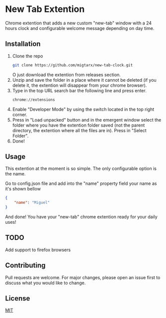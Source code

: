 

# New Tab Extention

Chrome extention that adds a new custom "new-tab" window with a 24 hours clock and configurable welcome message depending on day time. 

## Installation
1. Clone the repo
   ```sh
   git clone https://github.com/migtarx/new-tab-clock.git
   ``` 
   O just download the extention from releases section.
2. Unzip and save the folder in a place where it cannot be deleted (if you delete it, the extention will disappear from your chrome browser).
3. Type in the top URL search bar the following line and press enter.
    ```sh
   chrome://extensions
   ```
4. Enable "Developer Mode" by using the switch located in the top right corner.
5. Press in "Load unpacked" button and in the emergent window select the folder where you have the extention folder saved (not the parent directory, the extention where all the files are in). Press in "Select Folder". 
6. Done!

## Usage

This extention at the moment is so simple. The only configurable option is the name.

Go to config.json file and add into the "name" property field your name as it's shown bellow

```json
{
    "name": "Miguel"
}
```
And done! You have your "new-tab" chrome extention ready for your daily uses!

## TODO
Add support to firefox browsers

## Contributing
Pull requests are welcome. For major changes, please open an issue first to discuss what you would like to change.

## License
[MIT](https://choosealicense.com/licenses/mit/)
